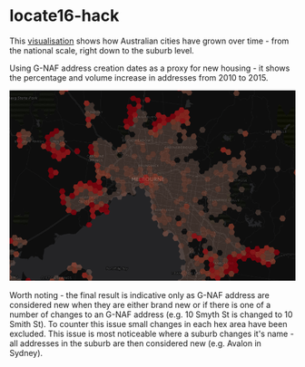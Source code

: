 # locate16-hack
This [visualisation](http://54.252.134.107/) shows how Australian cities have grown over time - from the national scale, right down to the suburb level.

Using G-NAF address creation dates as a proxy for new housing - it shows the percentage and volume increase in addresses from 2010 to 2015.

![locate16-hack-image.png](https://github.com/minus34/locate16-hack/blob/master/locate16-hack-image.png "New addresses around Melbourne")

Worth noting - the final result is indicative only as G-NAF address are considered new when they are either brand new or if there is one of a number of changes to an G-NAF address (e.g. 10 Smyth St is changed to 10 Smith St). To counter this issue small changes in each hex area have been excluded. This issue is most noticeable where a suburb changes it's name - all addresses in the suburb are then considered new (e.g. Avalon in Sydney).

